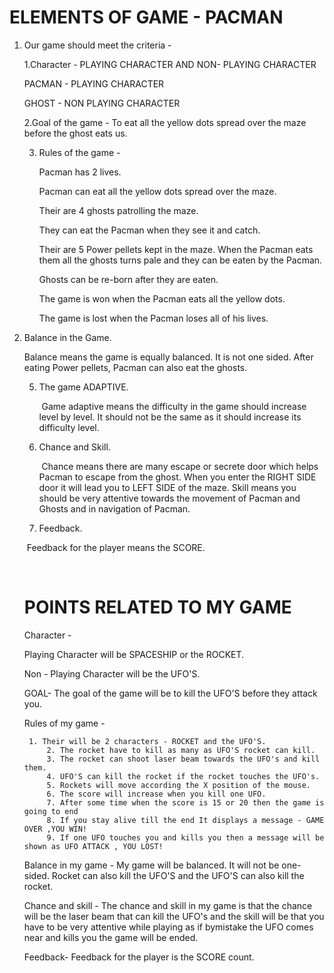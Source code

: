 # ELEMENTS OF GAME - PACMAN

1. Our game should meet the criteria - 

   

   1.Character - PLAYING CHARACTER AND NON- PLAYING CHARACTER

   

   PACMAN - PLAYING CHARACTER

   GHOST - NON PLAYING CHARACTER

   

   2.Goal of the game - To eat all the yellow dots spread over the maze before the ghost eats us.

   

   3. Rules of the game - 

      Pacman has 2 lives.

      Pacman can eat all the yellow dots spread over the maze.

      Their are 4 ghosts patrolling the maze.

      They can eat the Pacman when they see it and catch.

      Their are 5 Power pellets kept in the maze. When the Pacman eats them all the ghosts turns pale and they can be eaten by the Pacman.

      Ghosts can be re-born after they are eaten.

      The game is won when the Pacman eats all the yellow dots.

      The game is lost when the Pacman loses all of his lives.

      

4. Balance in the Game.

      Balance means the game is equally balanced. It is not one sided. After eating Power pellets, Pacman can also eat the ghosts.

   

   5. The game ADAPTIVE.

      ​	Game adaptive means the difficulty in the game should increase level by level. It should not be the same as it should increase its difficulty level.

      

   6. Chance and Skill.

      ​	Chance means there are many escape or secrete door which helps Pacman to escape from the ghost. When you enter the RIGHT SIDE door it will lead you to LEFT SIDE of the maze. Skill means you should be very attentive towards the movement of Pacman and Ghosts and in navigation of Pacman.

      

   7.  Feedback.

      ​	Feedback for the player means the SCORE.

   ​     

   # POINTS RELATED TO MY GAME

   Character -

   Playing Character will be SPACESHIP or the ROCKET.

   Non - Playing Character will be the UFO'S.

   

   GOAL- The goal of the game will be to kill the UFO'S before they attack you.

   

   Rules of my game -

   		1. Their will be 2 characters - ROCKET and the UFO'S.
     		2. The rocket have to kill as many as UFO'S rocket can kill.
     		3. The rocket can shoot laser beam towards the UFO's and kill them.
     		4. UFO'S can kill the rocket if the rocket touches the UFO's.
     		5. Rockets will move according the X position of the mouse.
     		6. The score will increase when you kill one UFO.
     		7. After some time when the score is 15 or 20 then the game is going to end
     		8. If you stay alive till the end It displays a message - GAME OVER ,YOU WIN!
     		9. If one UFO touches you and kills you then a message will be shown as UFO ATTACK , YOU LOST!

   

   Balance in my game -  My game will be balanced. It will not be one-sided. Rocket can also kill the UFO'S and the UFO'S can also kill the rocket.

   

   Chance and skill -  The chance and skill in my game is that the chance will be the laser beam that can kill the UFO's and the skill will be that you have to be very attentive while playing as if bymistake the UFO comes near and kills you the game will be ended.

   

   Feedback- Feedback for the player is the SCORE count.	

   ​    